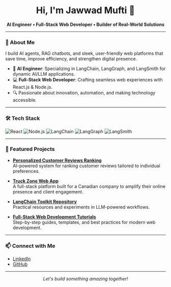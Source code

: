<!-- Jawwad183 | AI Engineer & Full-Stack Web Developer -->

<h1 align="center">Hi, I'm Jawwad Mufti 👋</h1>
<p align="center">
  <b>AI Engineer • Full-Stack Web Developer • Builder of Real-World Solutions</b>
</p>

---

### 🚀 About Me

I build AI agents, RAG chatbots, and sleek, user-friendly web platforms that save time, improve efficiency, and strengthen digital presence.

- 🧠 **AI Engineer**: Specializing in LangChain, LangGraph, and LangSmith for dynamic AI/LLM applications.
- 💻 **Full-Stack Web Developer**: Crafting seamless web experiences with React.js & Node.js.
- 🔍 Passionate about innovation, automation, and making technology accessible.

---

### 🛠️ Tech Stack

![React](https://img.shields.io/badge/-React.js-61DAFB?style=flat&logo=react&logoColor=000)
![Node.js](https://img.shields.io/badge/-Node.js-339933?style=flat&logo=node.js&logoColor=fff)
![LangChain](https://img.shields.io/badge/-LangChain-blueviolet?style=flat)
![LangGraph](https://img.shields.io/badge/-LangGraph-8e44ad?style=flat)
![LangSmith](https://img.shields.io/badge/-LangSmith-34495e?style=flat)

---

### 🌟 Featured Projects

- **[Personalized Customer Reviews Ranking](#)**  
  AI-powered system for ranking customer reviews tailored to individual preferences.

- **[Truck Zone Web App](#)**  
  A full-stack platform built for a Canadian company to amplify their online presence and client engagement.

- **[LangChain Toolkit Repository](https://github.com/jawwad183/LangChain)**  
  Practical resources and experiments in LLM-powered workflows.

- **[Full-Stack Web Development Tutorials](https://github.com/jawwad183/Full-Stack_Web_Development)**  
  Step-by-step guides, templates, and best practices for modern web development.

---

### 📫 Connect with Me

- [LinkedIn](https://linkedin.com/in/muhammad-jawad-mufti/)
- [GitHub](https://github.com/jawwad183)

---

<p align="center">
  <em>Let's build something amazing together!</em>
</p>
